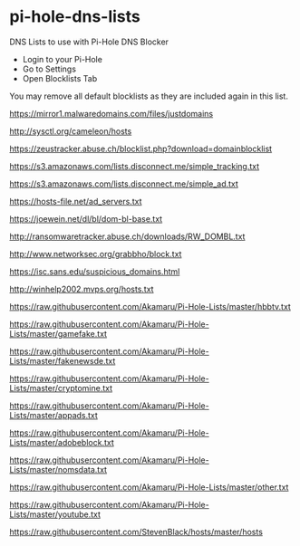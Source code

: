 # pi-hole-dns-lists
DNS Lists to use with Pi-Hole DNS Blocker

 - Login to your Pi-Hole
 - Go to Settings
 - Open Blocklists Tab
 
You may remove all default blocklists as they are included again in this list.

https://mirror1.malwaredomains.com/files/justdomains </p>
http://sysctl.org/cameleon/hosts

https://zeustracker.abuse.ch/blocklist.php?download=domainblocklist 	

https://s3.amazonaws.com/lists.disconnect.me/simple_tracking.txt 	

https://s3.amazonaws.com/lists.disconnect.me/simple_ad.txt 	

https://hosts-file.net/ad_servers.txt 	

https://joewein.net/dl/bl/dom-bl-base.txt 	

http://ransomwaretracker.abuse.ch/downloads/RW_DOMBL.txt 	

http://www.networksec.org/grabbho/block.txt 	

https://isc.sans.edu/suspicious_domains.html 	

http://winhelp2002.mvps.org/hosts.txt 	

https://raw.githubusercontent.com/Akamaru/Pi-Hole-Lists/master/hbbtv.txt 	

https://raw.githubusercontent.com/Akamaru/Pi-Hole-Lists/master/gamefake.txt 	

https://raw.githubusercontent.com/Akamaru/Pi-Hole-Lists/master/fakenewsde.txt 	

https://raw.githubusercontent.com/Akamaru/Pi-Hole-Lists/master/cryptomine.txt 	

https://raw.githubusercontent.com/Akamaru/Pi-Hole-Lists/master/appads.txt 	

https://raw.githubusercontent.com/Akamaru/Pi-Hole-Lists/master/adobeblock.txt 	

https://raw.githubusercontent.com/Akamaru/Pi-Hole-Lists/master/nomsdata.txt 	

https://raw.githubusercontent.com/Akamaru/Pi-Hole-Lists/master/other.txt 	

https://raw.githubusercontent.com/Akamaru/Pi-Hole-Lists/master/youtube.txt 	

https://raw.githubusercontent.com/StevenBlack/hosts/master/hosts
